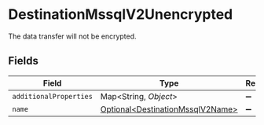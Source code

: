 # DestinationMssqlV2Unencrypted

The data transfer will not be encrypted.


## Fields

| Field                                                                              | Type                                                                               | Required                                                                           | Description                                                                        |
| ---------------------------------------------------------------------------------- | ---------------------------------------------------------------------------------- | ---------------------------------------------------------------------------------- | ---------------------------------------------------------------------------------- |
| `additionalProperties`                                                             | Map\<String, *Object*>                                                             | :heavy_minus_sign:                                                                 | N/A                                                                                |
| `name`                                                                             | [Optional\<DestinationMssqlV2Name>](../../models/shared/DestinationMssqlV2Name.md) | :heavy_minus_sign:                                                                 | N/A                                                                                |